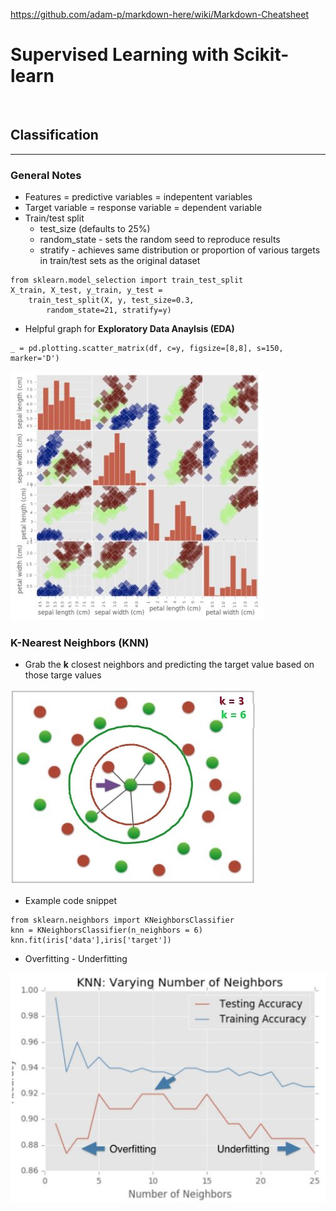 https://github.com/adam-p/markdown-here/wiki/Markdown-Cheatsheet
# __Supervised Learning with Scikit-learn__
<br>


## __Classification__
---

### __General Notes__
- Features = predictive variables = indepentent variables
- Target variable = response variable = dependent variable
- Train/test split
    - test_size (defaults to 25%)
    - random_state - sets the random seed to reproduce results
    - stratify - achieves same distribution or proportion of various targets in train/test sets as the original dataset
```
from sklearn.model_selection import train_test_split
X_train, X_test, y_train, y_test = 
    train_test_split(X, y, test_size=0.3,
        random_state=21, stratify=y)
```

- Helpful graph for __Exploratory Data Anaylsis (EDA)__
```
_ = pd.plotting.scatter_matrix(df, c=y, figsize=[8,8], s=150, marker='D')
```
![alt text](./images/scatter_matrix.JPG "Scatter Matrix Graph comparing pedal length and width for iris species")


### __K-Nearest Neighbors (KNN)__
- Grab the __k__ closest neighbors and predicting the target value based on those targe values

![alt text](./images/KNN.jpeg "K-Nearest Neighbors Graph with k=3 and k=6")

- Example code snippet
```
from sklearn.neighbors import KNeighborsClassifier
knn = KNeighborsClassifier(n_neighbors = 6)
knn.fit(iris['data'],iris['target'])
```
- Overfitting - Underfitting

![alt text](./images/KNN_complexity.jpg "Graph displaying the impact of adjusting k in K-Nearest Neighbors")


